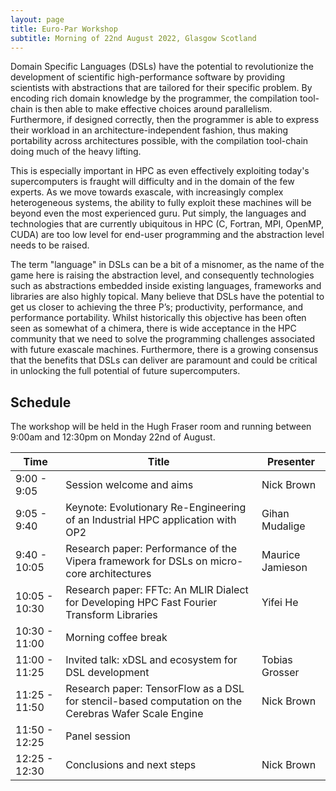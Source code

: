 ```yaml
---
layout: page
title: Euro-Par Workshop
subtitle: Morning of 22nd August 2022, Glasgow Scotland
---
```


Domain Specific Languages (DSLs) have the potential to revolutionize the development of scientific high-performance software by providing scientists with abstractions that are tailored for their specific problem. By encoding rich domain knowledge by the programmer, the compilation tool-chain is then able to make effective choices around parallelism. Furthermore, if designed correctly, then the programmer is able to express their workload in an architecture-independent fashion, thus making portability across architectures possible, with the compilation tool-chain doing much of the heavy lifting.

This is especially important in HPC as even effectively exploiting today's supercomputers is fraught will difficulty and in the domain of the few experts. As we move towards exascale, with increasingly complex heterogeneous systems, the ability to fully exploit these machines will be beyond even the most experienced guru. Put simply, the languages and technologies that are currently ubiquitous in HPC (C, Fortran, MPI, OpenMP, CUDA) are too low level for end-user programming and the abstraction level needs to be raised. 

The term "language" in DSLs can be a bit of a misnomer, as the name of the game here is raising the abstraction level, and consequently technologies such as abstractions embedded inside existing languages, frameworks and libraries are also highly topical. Many believe that DSLs have the potential to get us closer to achieving the three P’s; productivity, performance, and performance portability. Whilst historically this objective has been often seen as somewhat of a chimera, there is wide acceptance in the HPC community that we need to solve the programming challenges associated with future exascale machines. Furthermore, there is a growing consensus that the benefits that DSLs can deliver are paramount and could be critical in unlocking the full potential of future supercomputers.

## Schedule 

The workshop will be held in the Hugh Fraser room and running between 9:00am and 12:30pm on Monday 22nd of August.

| Time          | Title | Presenter |
| ------------- | ------------- | ------------- |
| 9:00 - 9:05  | Session welcome and aims  | Nick Brown |
| 9:05 - 9:40  | Keynote: Evolutionary Re-Engineering of an Industrial HPC application with OP2  | Gihan Mudalige |
| 9:40 - 10:05 | Research paper: Performance of the Vipera framework for DSLs on micro-core architectures | Maurice Jamieson |
| 10:05 - 10:30 | Research paper: FFTc: An MLIR Dialect for Developing HPC Fast Fourier Transform Libraries | Yifei He |
| 10:30 - 11:00 | Morning coffee break | |
| 11:00 - 11:25 | Invited talk: xDSL and ecosystem for DSL development | Tobias Grosser
| 11:25 - 11:50 | Research paper: TensorFlow as a DSL for stencil-based computation on the Cerebras Wafer Scale Engine | Nick Brown |
| 11:50 - 12:25 | Panel session | |
| 12:25 - 12:30 | Conclusions and next steps | Nick Brown |


